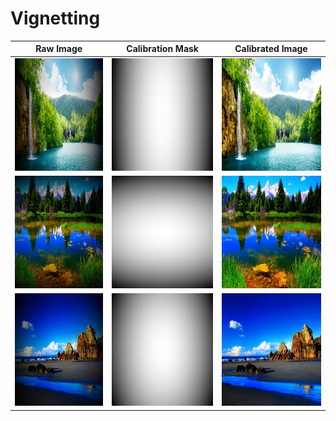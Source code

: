 # Vignetting

Raw Image | Calibration Mask | Calibrated Image
:---: | :---: | :---:
<img src="vignette_im1.jpg"  width="300" height="180" /> | <img src="calib_im1.jpg"  width="300" height="180" /> | <img src="fixed_im1.png"  width="300" height="180" />
<img src="vignette_im2.jpg"  width="300" height="180" /> | <img src="calib_im2.jpg"  width="300" height="180" /> | <img src="fixed_im2.png"  width="300" height="180" />
<img src="vignette_im3.jpg"  width="300" height="180" /> | <img src="calib_im3.jpg"  width="300" height="180" /> | <img src="fixed_im3.png"  width="300" height="180" />